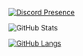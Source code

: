 [![Discord Presence](https://lanyard.cnrad.dev/api/173569203977060353)](https://discord.com/users/436187169481031705)

![GitHub Stats](https://github-readme-stats.vercel.app/api?username=taralloxx&count_private=true&show_icons=true&theme=tokyonight)

[![GitHub Langs](https://github-readme-stats.vercel.app/api/top-langs/?username=taralloxx&theme=tokyonight)](https://taralloxx.github.io/idk/src/index)


